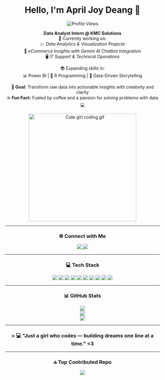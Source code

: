 <h1 align="center"> Hello, I'm April Joy Deang 🌸</h1>

<p align="center">
  <img src="https://komarev.com/ghpvc/?username=dadulsawol&style=flat&color=FF69B4" alt="Profile Views" />
</p>

<p align="center">
  <strong>Data Analyst Intern @ KMC Solutions</strong><br>
  💼 Currently working on:<br>
  📈 <em>Data Analytics & Visualization Projects</em><br>
  🤖 <em>eCommerce Insights with Gemini AI Chatbot Integration</em><br>
  🖥️ <em>IT Support & Technical Operations</em>
</p>

<p align="center">
  📚 Expanding skills in:<br>
  📊 Power BI | 📘 R Programming | 🧠 Data-Driven Storytelling
</p>

<p align="center">
  🎯 <strong>Goal:</strong> Transform raw data into actionable insights with creativity and clarity <br>
  ☕ <strong>Fun Fact:</strong> Fueled by coffee and a passion for solving problems with data 💻
</p>

<p align="center">
  <img src="https://i.pinimg.com/originals/d2/41/d1/d241d1214f4245ab1024c86a0059e84d.gif" width="350" alt="Cute girl coding gif">
</p>

---

<h3 align="center">🌐 Connect with Me</h3>

<p align="center">
  <a href="https://instagram.com/dadulsawol">
    <img src="https://img.shields.io/badge/Instagram-%23E4405F.svg?logo=Instagram&logoColor=white" />
  </a>
  <a href="https://www.linkedin.com/in/april-joy-d-1b83462b9/">
    <img src="https://img.shields.io/badge/LinkedIn-%230077B5.svg?logo=linkedin&logoColor=white" />
  </a>
</p>

---

<h3 align="center">💻 Tech Stack</h3>

<p align="center">
  <img src="https://img.shields.io/badge/Python-ffd43b?style=for-the-badge&logo=python&logoColor=blue" />
  <img src="https://img.shields.io/badge/R-276DC3?style=for-the-badge&logo=r&logoColor=white" />
  <img src="https://img.shields.io/badge/PowerBI-f2c811?style=for-the-badge&logo=powerbi&logoColor=black" />
  <img src="https://img.shields.io/badge/MySQL-4479A1?style=for-the-badge&logo=mysql&logoColor=white" />
  <img src="https://img.shields.io/badge/Figma-FF7262?style=for-the-badge&logo=figma&logoColor=white" />
  <img src="https://img.shields.io/badge/HTML5-FF6F91?style=for-the-badge&logo=html5&logoColor=white" />
  <img src="https://img.shields.io/badge/CSS3-FD8ADB?style=for-the-badge&logo=css3&logoColor=white" />
  <img src="https://img.shields.io/badge/JavaScript-FFE5EC?style=for-the-badge&logo=javascript&logoColor=black" />
  <img src="https://img.shields.io/badge/AWS-FFB6C1?style=for-the-badge&logo=amazonaws&logoColor=white" />
  <img src="https://img.shields.io/badge/Canva-AEDFF7?style=for-the-badge&logo=canva&logoColor=black" />
</p>

---

<h3 align="center">📊 GitHub Stats</h3>

<p align="center">
  <img src="https://github-readme-stats.vercel.app/api?username=dadulsawol&theme=rose_pine&hide_border=false&include_all_commits=true&count_private=true" />
  <br>
  <img src="https://nirzak-streak-stats.vercel.app/?user=dadulsawol&theme=rose_pine&hide_border=false" />
  <br>
  <img src="https://github-readme-stats.vercel.app/api/top-langs/?username=dadulsawol&theme=rose_pine&layout=compact" />
</p>

---

<h3 align="center" > &gt; 💻 "Just a girl who codes — building dreams one line at a time." &lt;3</h3>

---

<h3 align="center">🔝 Top Contributed Repo</h3>

<p align="center">
  <img src="https://github-contributor-stats.vercel.app/api?username=dadulsawol&limit=5&theme=pink_gradient&combine_all_yearly_contributions=true" />
</p>

<!-- 🌷 Made with love, glitter, and Git ✨ -->
